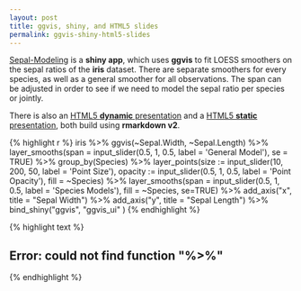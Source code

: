 ```yaml
---
layout: post
title: ggvis, shiny, and HTML5 slides
permalink: ggvis-shiny-html5-slides
---
```

[Sepal-Modeling](http://bquast.shinyapps.io/Iris-App) is a **shiny app**,
which uses **ggvis** to fit LOESS smoothers on the sepal ratios of the **iris** dataset.
There are separate smoothers  for every species, as well as a general smoother for all observations.
The span can be adjusted in order to see if we need to model the sepal ratio per species or jointly.

There is also an [HTML5 **dynamic** presentation](http://bquast.shinyapps.io/Iris-Presentation)
and a [HTML5 **static** presentation](http://bquast.github.io/Iris-Presentation), both build using **rmarkdown v2**.


{% highlight r %}
iris %>%
  ggvis(~Sepal.Width, ~Sepal.Length) %>%
  layer_smooths(span = input_slider(0.5, 1, 0.5, label = 'General Model'), se = TRUE) %>%
  group_by(Species) %>%
  layer_points(size := input_slider(10, 200, 50, label = 'Point Size'),
  opacity := input_slider(0.5, 1, 0.5, label = 'Point Opacity'), fill = ~Species) %>%
  layer_smooths(span = input_slider(0.5, 1, 0.5, label = 'Species Models'), fill = ~Species, se=TRUE) %>%
  add_axis("x", title = "Sepal Width") %>%
  add_axis("y", title = "Sepal Length") %>%
  bind_shiny("ggvis", "ggvis_ui"
             )
{% endhighlight %}



{% highlight text %}
## Error: could not find function "%>%"
{% endhighlight %}

